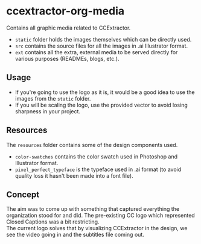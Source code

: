 # ccextractor-org-media
Contains all graphic media related to CCExtractor.
- `static` folder holds the images themselves which can be directly used.
- `src` contains the source files for all the images in .ai Illustrator format.
- `ext` contains all the extra, external media to be served directly for various purposes (READMEs, blogs, etc.).

## Usage
- If you're going to use the logo as it is, it would be a good idea to use the images from the `static` folder. <br>
- If you will be scaling the logo, use the provided vector to avoid losing sharpness in your project.

## Resources
The `resources` folder contains some of the design components used.
- `color-swatches` contains the color swatch used in Photoshop and Illustrator format.
- `pixel_perfect_typeface` is the typeface used in .ai format (to avoid quality loss it hasn't been made into a font file).

## Concept
The aim was to come up with something that captured everything the organization stood for and did. The pre-existing CC logo which represented Closed Captions was a bit restricting. <br>
The current logo solves that by visualizing CCExtractor in the design, we see the video going in and the subtitles file coming out.
